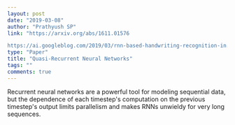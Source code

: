 ```yaml
---
layout: post
date: "2019-03-08"
author: "Prathyush SP"
link: "https://arxiv.org/abs/1611.01576

https://ai.googleblog.com/2019/03/rnn-based-handwriting-recognition-in.html"
type: "Paper"
title: "Quasi-Recurrent Neural Networks"
tags: ""
comments: true
---
```

Recurrent neural networks are a powerful tool for modeling sequential data, but the dependence of each timestep's computation on the previous timestep's output limits parallelism and makes RNNs unwieldy for very long sequences. 